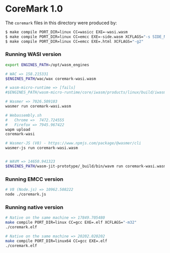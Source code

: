 # CoreMark 1.0

The `coremark` files in this directory were produced by:

```sh
$ make compile PORT_DIR=linux CC=wasicc EXE=-wasi.wasm
$ make compile PORT_DIR=linux CC=emcc EXE=-side.wasm XCFLAGS="-s SIDE_MODULE=1"
$ make compile PORT_DIR=linux CC=emcc EXE=.html XCFLAGS="-g2"
```

### Running WASI version

```sh
export ENGINES_PATH=/opt/wasm_engines

# WAC => 158.215331
$ENGINES_PATH/wac/wax coremark-wasi.wasm

# wasm-micro-runtime => [fails]
#$ENGINES_PATH/wasm-micro-runtime/core/iwasm/products/linux/build/iwasm coremark-wasi.wasm

# Wasmer => 7026.509103
wasmer run coremark-wasi.wasm

# Webassembly.sh
#   Chrome =>  7472.724555
#   Firefox => 7945.967422
wapm upload
coremark-wasi

# Wasmer-JS (V8) - https://www.npmjs.com/package/@wasmer/cli
wasmer-js run coremark-wasi.wasm


# WAVM => 14650.941323
$ENGINES_PATH/wasm-jit-prototype/_build/bin/wavm run coremark-wasi.wasm
```

### Running EMCC version

```sh
# V8 (Node.js) => 10962.508222
node ./coremark.js
```

### Running native version

```sh
# Native on the same machine => 17849.705480
make compile PORT_DIR=linux CC=gcc EXE=.elf XCFLAGS="-m32"
./coremark.elf

# Native on the same machine => 20202.020202
make compile PORT_DIR=linux64 CC=gcc EXE=.elf
./coremark.elf
```

